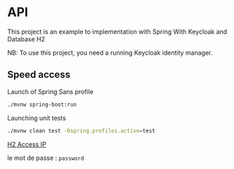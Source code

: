 # API

This project is an example to implementation with Spring With Keycloak and Database H2

NB: To use this project, you need a running Keycloak identity manager.

## Speed access

Launch of Spring Sans profile

````bash
./mvnw spring-boot:run
````

Launching unit tests

````bash
./mvnw clean test -Dspring.profiles.active=test
````

[H2 Access IP](http://localhost:8080/h2-console)

le mot de passe : ``password``